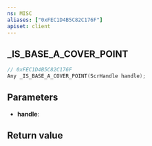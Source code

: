 ```yaml
---
ns: MISC
aliases: ["0xFEC1D4B5C82C176F"]
apiset: client
---
```

## _IS_BASE_A_COVER_POINT

```c
// 0xFEC1D4B5C82C176F
Any _IS_BASE_A_COVER_POINT(ScrHandle handle);
```


## Parameters
* **handle**:

## Return value

